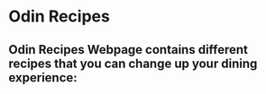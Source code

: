 # Odin Recipes

## Odin Recipes Webpage contains different recipes that you can change up your dining experience:

